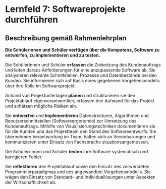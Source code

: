 # Lernfeld 7: Softwareprojekte durchführen

## Beschreibung gemäß Rahmenlehrplan

**Die Schülerinnen und Schüler verfügen über die Kompetenz, Software zu entwerfen, zu implementieren und zu testen.**

Die Schülerinnen und Schüler **erfassen** die Zielsetzung des Kundenauftrags und leiten daraus Anforderungen für eine anzupassende Software ab. Sie analysieren relevante Schnittstellen, Prozesse und Datenbestände bei den Kunden. Sie informieren sich auf Basis eines gegebenen Vorgehensmodells über ihre Rolle im Softwareprojekt.

Anhand von Projektunterlagen **planen** und strukturieren sie den Projektablauf eigenverantwortlich, erfassen den Aufwand für das Projekt und schätzen mögliche Risiken ein.

Sie **entwerfen** und **implementieren** Datenstrukturen, Algorithmen und Benutzerschnittstellen (Softwareergonomie) zur Umsetzung des Kundenauftrags. Mithilfe von Visualisierungstechniken dokumentieren sie für die Kunden und das Projektteam den Stand des Softwareentwurfs. Sie übernehmen Verantwortung im Team, halten sich an Vereinbarungen und kommunizieren unter Einsatz von Fachsprache situationsangemessen.

Die Schülerrinnen und Schüler **testen** ihre Software systematisch und korrigieren Fehler.

Sie **reflektieren** den Projektablauf sowie den Einsatz des verwendeten Programmierparadigmas und des angewandten Vorgehensmodells. Sie wägen den Einsatz von Standard- und Individuallösungen unter Aspekten der Wirtschaftlichkeit ab.